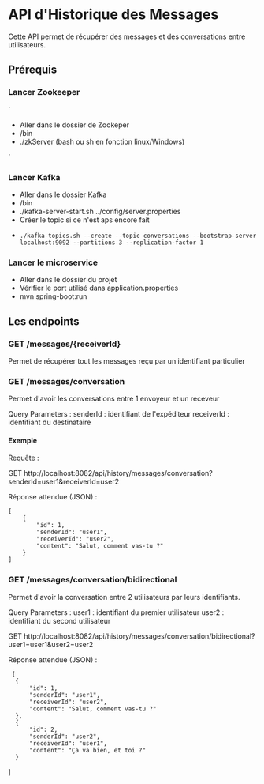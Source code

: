 # API d'Historique des Messages

Cette API permet de récupérer des messages et des conversations entre utilisateurs.

## Prérequis

### Lancer Zookeeper

`
  - Aller dans le dossier de Zookeper
  - /bin
  - ./zkServer (bash ou sh en fonction linux/Windows)

`

### Lancer Kafka

- Aller dans le dossier Kafka
- /bin
- ./kafka-server-start.sh ../config/server.properties
- Créer le topic si ce n'est aps encore fait
-     ./kafka-topics.sh --create --topic conversations --bootstrap-server localhost:9092 --partitions 3 --replication-factor 1

### Lancer le microservice

- Aller dans le dossier du projet
- Vérifier le port utilisé dans application.properties
- mvn spring-boot:run




## Les endpoints

### GET /messages/{receiverId}

Permet de récupérer tout les messages reçu par un identifiant particulier

### GET /messages/conversation

Permet d'avoir les conversations entre 1 envoyeur et un receveur

Query Parameters :
senderId : identifiant de l'expéditeur
receiverId : identifiant du destinataire

#### Exemple

Requête :

GET http://localhost:8082/api/history/messages/conversation?senderId=user1&receiverId=user2

Réponse attendue (JSON) :
    
    [
        {
            "id": 1,
            "senderId": "user1",
            "receiverId": "user2",
            "content": "Salut, comment vas-tu ?"
        }
    ]



### GET /messages/conversation/bidirectional

Permet d'avoir la conversation entre 2 utilisateurs par leurs identifiants.

Query Parameters :
user1 : identifiant du premier utilisateur
user2 : identifiant du second utilisateur

GET http://localhost:8082/api/history/messages/conversation/bidirectional?user1=user1&user2=user2

Réponse attendue (JSON) :
    
     [
      {
          "id": 1,
          "senderId": "user1",
          "receiverId": "user2",
          "content": "Salut, comment vas-tu ?"
      },
      {
          "id": 2,
          "senderId": "user2",
          "receiverId": "user1",
          "content": "Ça va bien, et toi ?"
      }
  ]



